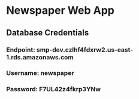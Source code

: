 # Newspaper Web App

## Database Credentials
### Endpoint: smp-dev.czlhf4fdxrw2.us-east-1.rds.amazonaws.com
### Username: newspaper
### Password: F7UL42z4fkrp3YNw
